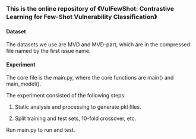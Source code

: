 ### This is the online repository of 《VulFewShot: Contrastive Learning for Few-Shot Vulnerability Classification》

#### Dataset

The datasets we use are MVD and MVD-part, which are in the compressed file named by the first issue name.

#### Experiment

The core file is the main.py, where the core functions are main() and main_model().

The experiment consisted of the following steps:

1. Static analysis and processing to generate pkl files.

2. Split training and test sets, 10-fold crossover, etc.

Run main.py to run and test.
